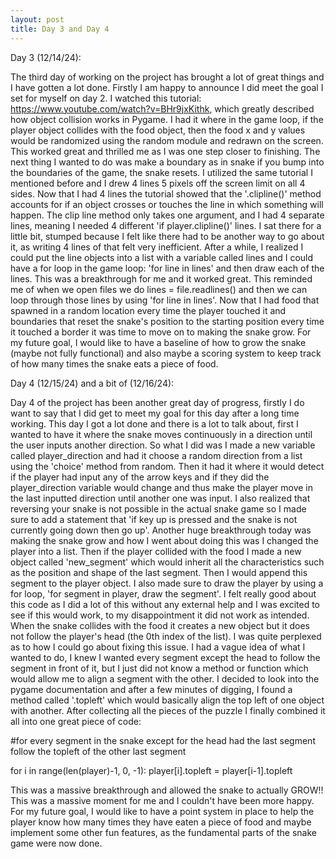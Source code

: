 ```yaml
---
layout: post
title: Day 3 and Day 4
---
```


Day 3 (12/14/24):

The third day of working on the project has brought a lot of great things and I have gotten a lot done. Firstly I am happy to announce I did meet the goal I set for myself on day 2. I watched this tutorial: https://www.youtube.com/watch?v=BHr9jxKithk, which greatly described how object collision works in Pygame. I had it where in the game loop, if the player object collides with the food object, then the food x and y values would be randomized using the random module and redrawn on the screen. This worked great and thrilled me as I was one step closer to finishing. The next thing I wanted to do was make a boundary as in snake if you bump into the boundaries of the game, the snake resets. I utilized the same tutorial I mentioned before and I drew 4 lines 5 pixels off the screen limit on all 4 sides.
Now that I had 4 lines the tutorial showed that the '.clipline()' method accounts for if an object crosses or touches the line in which something will happen. The clip line method only takes one argument, and I had 4 separate lines, meaning I needed 4 different 'if player.clipline()' lines. I sat there for a little bit, stumped because I felt like there had to be another way to go about it, as writing 4 lines of that felt very inefficient. After a while, I realized I could put the line objects into a list with a variable called lines and I could have a for loop in the game loop: 'for line in lines' and then draw each of the lines. This was a breakthrough for me and it worked great. This reminded me of when we open files we do lines = file.readlines() and then we can loop through those lines by using 'for line in lines'. Now that I had food that spawned in a random location every time the player touched it and boundaries that reset the snake's position to the starting position every time it touched a border it was time to move on to making the snake grow. For my future goal, I would like to have a baseline of how to grow the snake (maybe not fully functional) and also maybe a scoring system to keep track of how many times the snake eats a piece of food.

Day 4 (12/15/24) and a bit of (12/16/24):

Day 4 of the project has been another great day of progress, firstly I do want to say that I did get to meet my goal for this day after a long time working. This day I got a lot done and there is a lot to talk about, first I wanted to have it where the snake moves continuously in a direction until the user inputs another direction. So what I did was I made a new variable called player_direction and had it choose a random direction from a list using the 'choice' method from random. Then it had it where it would detect if the player had input any of the arrow keys and if they did the player_direction variable would change and thus make the player move in the last inputted direction until another one was input. I also realized that reversing your snake is not possible in the actual snake game so I made sure to add a statement that 'if key up is pressed and the snake is not currently going down then go up'. Another huge breakthrough today was making the snake grow and how I went about doing this was I changed the player into a list. Then if the player collided with the food I made a new object called 'new_segment' which would inherit all the characteristics such as the position and shape of the last segment. Then I would append this segment to the player object. I also made sure to draw the player by using a for loop, 'for segment in player, draw the segment'. I felt really good about this code as I did a lot of this without any external help and I was excited to see if this would work, to my disappointment it did not work as intended. When the snake collides with the food it creates a new object but it does not follow the player's head (the 0th index of the list). I was quite perplexed as to how I could go about fixing this issue. I had a vague idea of what I wanted to do, I knew I wanted every segment except the head to follow the segment in front of it, but I just did not know a method or function which would allow me to align a segment with the other. I decided to look into the pygame documentation and after a few minutes of digging, I found a method called '.topleft' which would basically align the top left of one object with another. After collecting all the pieces of the puzzle I finally combined it all into one great piece of code:  

#for every segment in the snake except for the head had the last segment follow the topleft of the other last segment

for i in range(len(player)-1, 0, -1):
    player[i].topleft = player[i-1].topleft

This was a massive breakthrough and allowed the snake to actually GROW!! This was a massive moment for me and I couldn't have been more happy. For my future goal, I would like to have a point system in place to help the player know how many times they have eaten a piece of food and maybe implement some other fun features, as the fundamental parts of the snake game were now done.

